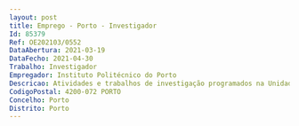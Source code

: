 ```yaml
--- 
layout: post
title: Emprego - Porto - Investigador
Id: 85379
Ref: OE202103/0552
DataAbertura: 2021-03-19
DataFecho: 2021-04-30
Trabalho: Investigador
Empregador: Instituto Politécnico do Porto
Descricao: Atividades e trabalhos de investigação programados na Unidade de Investigação do ISEP, Grupo de Investigação em Engenharia e Computação Inteligente para a Inovação e o Desenvolvimento (GECAD), nomeadamente, no âmbito do financiamento Plurianual das Unidades de I&D 2020 2023, nomeadamente, o Financiamento Programático atribuído ao GECAD (UIDP 00760 2020)
CodigoPostal: 4200-072 PORTO
Concelho: Porto
Distrito: Porto
--- 
```

